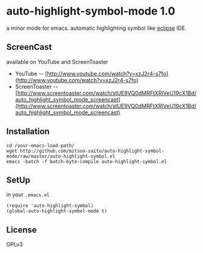 auto-highlight-symbol-mode 1.0
==============================

a minor mode for emacs.   automatic highlighting symbol like [eclipse](http://www.eclipse.org) IDE.

ScreenCast
----------

available on YouTube and ScreenToaster

* YouTube -- [http://www.youtube.com/watch?v=xzJ2r4-s7fo](http://www.youtube.com/watch?v=xzJ2r4-s7fo)
* ScreenToaster -- [http://www.screentoaster.com/watch/stUE9VQ0dMRFtXRlVeU19cX1Bd/auto_highlight_symbol_mode_screencast](http://www.screentoaster.com/watch/stUE9VQ0dMRFtXRlVeU19cX1Bd/auto_highlight_symbol_mode_screencast)

Installation
------------

	cd /your-emacs-load-path/
	wget http://github.com/mitsuo-saito/auto-highlight-symbol-mode/raw/master/auto-highlight-symbol.el
	emacs -batch -f batch-byte-compile auto-highlight-symbol.el

SetUp
-----

in your `.emacs.el`

	(require 'auto-highlight-symbol)
	(global-auto-highlight-symbol-mode t)

License
-------
GPLv3